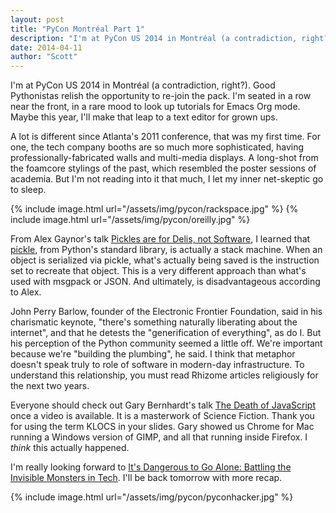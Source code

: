 ```yaml
---
layout: post
title: "PyCon Montréal Part 1"
description: "I'm at PyCon US 2014 in Montréal (a contradiction, right?). Good Pythonistas relish the opportunity to re-join the pack."
date: 2014-04-11
author: "Scott"
---
```


I'm at PyCon US 2014 in Montréal (a contradiction, right?). Good Pythonistas relish the opportunity to re-join the pack. I'm seated in a row near the front, in a rare mood to look up tutorials for Emacs Org mode. Maybe this year, I'll make that leap to a text editor for grown ups.

A lot is different since Atlanta's 2011 conference, that was my first time. For one, the tech company booths are so much more sophisticated, having professionally-fabricated walls and multi-media displays. A long-shot from the foamcore stylings of the past, which resembled the poster sessions of academia. But I'm not reading into it that much, I let my inner net-skeptic go to sleep.

{% include image.html url="/assets/img/pycon/rackspace.jpg" %}
{% include image.html url="/assets/img/pycon/oreilly.jpg" %}

<!--more-->

From Alex Gaynor's talk [Pickles are for Delis, not Software](https://speakerdeck.com/pycon2014/pickles-are-for-delis-not-for-software-by-alex-gaynor), I learned that [pickle](https://docs.python.org/dev/library/pickle.html), from Python's standard library, is actually a stack machine. When an object is serialized via pickle, what's actually being saved is the instruction set to recreate that object. This is a very different approach than what's used with msgpack or JSON. And ultimately, is disadvantageous according to Alex.

John Perry Barlow, founder of the Electronic Frontier Foundation, said in his charismatic keynote, "there's something naturally liberating about the internet", and that he detests the "generification of everything", as do I. But his perception of the Python community seemed a little off. We're important because we're "building the plumbing", he said. I think that metaphor doesn't speak truly to role of software in modern-day infrastructure. To understand this relationship, you must read Rhizome articles religiously for the next two years.

Everyone should check out Gary Bernhardt's talk [The Death of JavaScript](https://us.pycon.org/2014/schedule/presentation/186/) once a video is available. It is a masterwork of Science Fiction. Thank you for using the term KLOCS in your slides. Gary showed us Chrome for Mac running a Windows version of GIMP, and all that running inside Firefox. I *think* this actually happened.

I'm really looking forward to [It's Dangerous to Go Alone: Battling the Invisible Monsters in Tech](https://us.pycon.org/2014/schedule/presentation/164/). I'll be back tomorrow with more recap.

{% include image.html url="/assets/img/pycon/pyconhacker.jpg" %}

